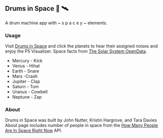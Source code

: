 ## Drums in Space 🥁 🛰

A drum machine app with ~ s p a c e y ~ elements. 

### Usage

Visit [Drums in Space](drumsinspace.com) and click the planets to hear their assigned noises and enjoy the P5 Visualizer. 
Space facts from [The Solar System OpenData](https://api.le-systeme-solaire.net/en/).

- Mercury - Kick
- Venus - Hihat
- Earth - Snare
- Mars -Crash
- Jupiter - Clap
- Saturn - Tom
- Uranus - Cowbell
- Neptune - Zap


### About
Drums in Space was built by John Nutter, Kristin Hargrove, and Tara Davies
About page includes number of people in space from the [How Many People Are In Space Right Now](http://open-notify.org/Open-Notify-API/People-In-Space/) API.
